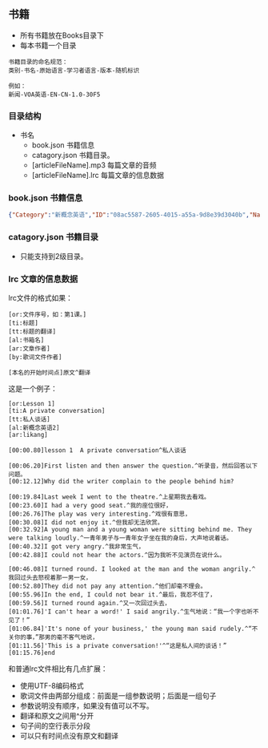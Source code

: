 
## 书籍
* 所有书籍放在Books目录下
* 每本书籍一个目录
```
书籍目录的命名规范：
类别-书名-原始语言-学习者语言-版本-随机标识

例如：
新闻-VOA英语-EN-CN-1.0-30F5
```

### 目录结构
- 书名
    - book.json 书籍信息
    - catagory.json 书籍目录。
    - [articleFileName].mp3 每篇文章的音频
    - [articleFileName].lrc 每篇文章的信息数据

### book.json 书籍信息
```JSON
{"Category":"新概念英语","ID":"08ac5587-2605-4015-a55a-9d8e39d3040b","Name":"新概念英语1","Total":102,"Version":1}
```

### catagory.json 书籍目录
* 只能支持到2级目录。

### lrc 文章的信息数据
lrc文件的格式如果：
```
[or:文件序号，如：第1课。]
[ti:标题]
[tt:标题的翻译]
[al:书箱名]
[ar:文章作者]
[by:歌词文件作者]

[本名的开始时间点]原文^翻译
```
这是一个例子：
```
[or:Lesson 1]
[ti:A private conversation]
[tt:私人谈话]
[al:新概念英语2]
[ar:likang]

[00:00.80]lesson 1  A private conversation^私人谈话

[00:06.20]First listen and then answer the question.^听录音，然后回答以下问题。
[00:12.12]Why did the writer complain to the people behind him?

[00:19.84]Last week I went to the theatre.^上星期我去看戏。
[00:23.60]I had a very good seat.^我的座位很好，
[00:26.76]The play was very interesting.^戏很有意思，
[00:30.08]I did not enjoy it.^但我却无法欣赏。
[00:32.92]A young man and a young woman were sitting behind me. They were talking loudly.^一青年男子与一青年女子坐在我的身后，大声地说着话。
[00:40.32]I got very angry.^我非常生气，
[00:42.88]I could not hear the actors.^因为我听不见演员在说什么。

[00:46.08]I turned round. I looked at the man and the woman angrily.^我回过头去怒视着那一男一女，
[00:52.80]They did not pay any attention.^他们却毫不理会。
[00:55.96]In the end, I could not bear it.^最后，我忍不住了，
[00:59.56]I turned round again.^又一次回过头去，
[01:01.76]'I can't hear a word!' I said angrily.^生气地说：“我一个字也听不见了！”
[01:06.84]'It's none of your business,' the young man said rudely.^“不关你的事，”那男的毫不客气地说，
[01:11.56]'This is a private conversation!'^“这是私人间的谈话！”
[01:15.76]end
```

和普通lrc文件相比有几点扩展：
* 使用UTF-8编码格式
* 歌词文件由两部分组成：前面是一组参数说明；后面是一组句子
* 参数说明没有顺序，如果没有值可以不写。
* 翻译和原文之间用^分开
* 句子间的空行表示分段
* 可以只有时间点没有原文和翻译






